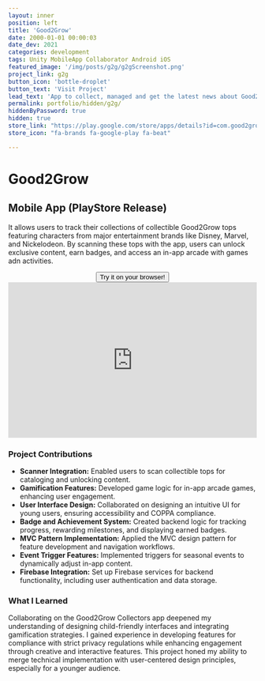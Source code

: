 ```yaml
---
layout: inner
position: left
title: 'Good2Grow'
date: 2000-01-01 00:00:03
date_dev: 2021
categories: development
tags: Unity MobileApp Collaborator Android iOS 
featured_image: '/img/posts/g2g/g2gScreenshot.png'
project_link: g2g
button_icon: 'bottle-droplet'
button_text: 'Visit Project'
lead_text: 'App to collect, managed and get the latest news about Good2Grow beverage line.'
permalink: portfolio/hidden/g2g/
hiddenByPassword: true
hidden: true
store_link: "https://play.google.com/store/apps/details?id=com.good2grow.collectors&hl=en"
store_icon: "fa-brands fa-google-play fa-beat"

---
```

# **Good2Grow**
## Mobile App (PlayStore Release) 

It allows users to track their collections of collectible Good2Grow tops featuring characters from major entertainment brands like Disney, Marvel, and Nickelodeon. By scanning these tops with the app, users can unlock exclusive content, earn badges, and access an in-app arcade with games adn activities.

<div style="text-align: center;">
  <a href="https://play.google.com/store/apps/details?id=com.good2grow.collectors&hl=en" class="project-link">
    <button class="btn btn-default btn-lg">
      <i class="fa-brands fa-google-play fa-beat"></i> Try it on your browser!
    </button>
  </a>
</div>

<iframe width="100%" height="315" src="https://www.youtube.com/embed/voj927PWU0o" 
title="YouTube video player" frameborder="0" allow="accelerometer; autoplay; clipboard-write; encrypted-media; gyroscope; picture-in-picture; web-share" 
referrerpolicy="strict-origin-when-cross-origin" allowfullscreen></iframe>

### **Project Contributions**

- **Scanner Integration:** Enabled users to scan collectible tops for cataloging and unlocking content.
- **Gamification Features:** Developed game logic for in-app arcade games, enhancing user engagement.
- **User Interface Design:** Collaborated on designing an intuitive UI for young users, ensuring accessibility and COPPA compliance.
- **Badge and Achievement System:** Created backend logic for tracking progress, rewarding milestones, and displaying earned badges.
- **MVC Pattern Implementation:** Applied the MVC design pattern for feature development and navigation workflows.
- **Event Trigger Features:** Implemented triggers for seasonal events to dynamically adjust in-app content.
- **Firebase Integration:** Set up Firebase services for backend functionality, including user authentication and data storage.

### **What I Learned**

Collaborating on the Good2Grow Collectors app deepened my understanding of designing child-friendly interfaces and integrating gamification strategies. I gained experience in developing features for compliance with strict privacy regulations while enhancing engagement through creative and interactive features. This project honed my ability to merge technical implementation with user-centered design principles, especially for a younger audience.